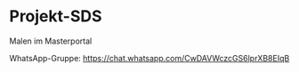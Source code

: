 # Projekt-SDS
Malen im Masterportal

WhatsApp-Gruppe: https://chat.whatsapp.com/CwDAVWczcGS6lprXB8EIqB
